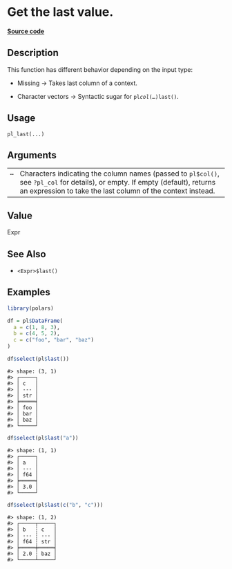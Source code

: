 

# Get the last value.

[**Source code**](https://github.com/pola-rs/r-polars/tree/741f9cd2614b3302a4d033bcae447425e1b91191/R/functions__lazy.R#L264)

## Description

This function has different behavior depending on the input type:

<ul>
<li>

Missing -\> Takes last column of a context.

</li>
<li>

Character vectors -\> Syntactic sugar for <code>pl$col(…)$last()</code>.

</li>
</ul>

## Usage

<pre><code class='language-R'>pl_last(...)
</code></pre>

## Arguments

<table>
<tr>
<td style="white-space: nowrap; font-family: monospace; vertical-align: top">
<code id="pl_last_:_...">…</code>
</td>
<td>
Characters indicating the column names (passed to <code>pl$col()</code>,
see <code>?pl_col</code> for details), or empty. If empty (default),
returns an expression to take the last column of the context instead.
</td>
</tr>
</table>

## Value

Expr

## See Also

<ul>
<li>

<code>\<Expr\>$last()</code>

</li>
</ul>

## Examples

``` r
library(polars)

df = pl$DataFrame(
  a = c(1, 8, 3),
  b = c(4, 5, 2),
  c = c("foo", "bar", "baz")
)

df$select(pl$last())
```

    #> shape: (3, 1)
    #> ┌─────┐
    #> │ c   │
    #> │ --- │
    #> │ str │
    #> ╞═════╡
    #> │ foo │
    #> │ bar │
    #> │ baz │
    #> └─────┘

``` r
df$select(pl$last("a"))
```

    #> shape: (1, 1)
    #> ┌─────┐
    #> │ a   │
    #> │ --- │
    #> │ f64 │
    #> ╞═════╡
    #> │ 3.0 │
    #> └─────┘

``` r
df$select(pl$last(c("b", "c")))
```

    #> shape: (1, 2)
    #> ┌─────┬─────┐
    #> │ b   ┆ c   │
    #> │ --- ┆ --- │
    #> │ f64 ┆ str │
    #> ╞═════╪═════╡
    #> │ 2.0 ┆ baz │
    #> └─────┴─────┘
